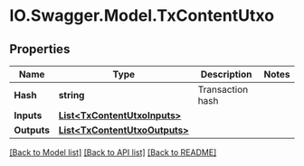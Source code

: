 # IO.Swagger.Model.TxContentUtxo
## Properties

Name | Type | Description | Notes
------------ | ------------- | ------------- | -------------
**Hash** | **string** | Transaction hash | 
**Inputs** | [**List&lt;TxContentUtxoInputs&gt;**](TxContentUtxoInputs.md) |  | 
**Outputs** | [**List&lt;TxContentUtxoOutputs&gt;**](TxContentUtxoOutputs.md) |  | 

[[Back to Model list]](../README.md#documentation-for-models) [[Back to API list]](../README.md#documentation-for-api-endpoints) [[Back to README]](../README.md)

